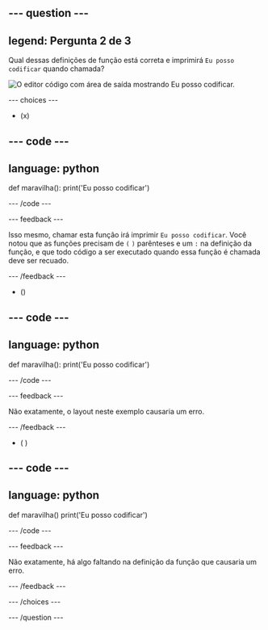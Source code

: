 
--- question ---
---
legend: Pergunta 2 de 3
---

Qual dessas definições de função está correta e imprimirá `Eu posso codificar` quando chamada?

![O editor código com área de saída mostrando <code>Eu posso codificar</code>.](images/quiz2.png)

--- choices ---

- (x)

--- code ---
---
language: python
---

def maravilha():
    print('Eu posso codificar')

--- /code ---

 --- feedback ---

Isso mesmo, chamar esta função irá imprimir `Eu posso codificar`. Você notou que as funções precisam de `(` `)` parênteses e um `:` na definição da função, e que todo código a ser executado quando essa função é chamada deve ser recuado.

 --- /feedback ---

- ()

--- code ---
---
language: python
---

def maravilha():
print('Eu posso codificar')

--- /code ---

 --- feedback ---

 Não exatamente, o layout neste exemplo causaria um erro.

 --- /feedback ---

- ( )

--- code ---
---
language: python
---

def maravilha()
    print('Eu posso codificar')

--- /code ---

 --- feedback ---

Não exatamente, há algo faltando na definição da função que causaria um erro.

 --- /feedback ---

--- /choices ---

--- /question ---
